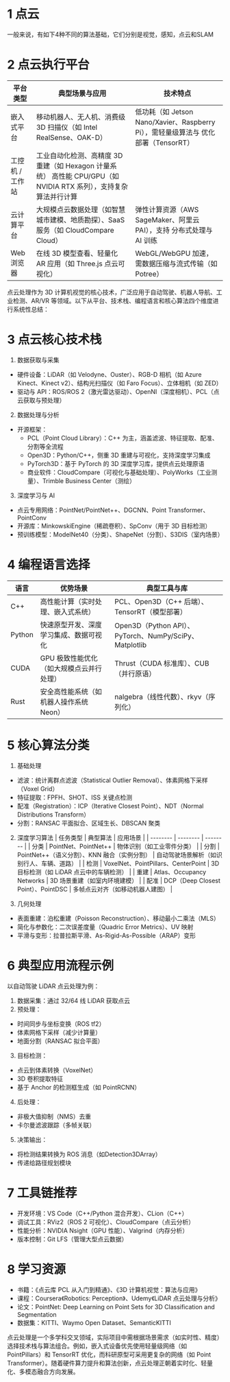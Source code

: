 # 1 点云 

一般来说，有如下4种不同的算法基础，它们分别是视觉，感知，点云和SLAM

# 2 点云执行平台

| 平台类型	| 典型场景与应用	| 技术特点 | 
| ------	| ------	| ------ | 
| 嵌入式平台	| 移动机器人、无人机、消费级 3D 扫描仪（如 Intel RealSense、OAK-D）	| 低功耗（如 Jetson Nano/Xavier、Raspberry Pi），需轻量级算法与 优化部署（TensorRT）| 
| 工控机 / 工作站	| 工业自动化检测、高精度 3D 重建（如 Hexagon 计量系统）	高性能 CPU/GPU（如 NVIDIA RTX 系列），支持复杂算法并行计算 
| 云计算平台	| 大规模点云数据处理（如智慧城市建模、地质勘探）、SaaS 服务（如 CloudCompare Cloud）	| 弹性计算资源（AWS SageMaker、阿里云 PAI），支持 分布式处理与 AI 训练| 
| Web 浏览器	| 在线 3D 模型查看、轻量化 AR 应用（如 Three.js 点云可视化）	| WebGL/WebGPU 加速，需数据压缩与流式传输（如 Potree） | 

点云处理作为 3D 计算机视觉的核心技术，广泛应用于自动驾驶、机器人导航、工业检测、AR/VR 等领域。以下从平台、技术栈、编程语言和核心算法四个维度进行系统性总结：


# 3 点云核心技术栈

1. 数据获取与采集
- 硬件设备：LiDAR（如 Velodyne、Ouster）、RGB-D 相机（如 Azure Kinect、Kinect v2）、结构光扫描仪（如 Faro Focus）、立体相机（如 ZED）
- 驱动与 API：ROS/ROS 2（激光雷达驱动）、OpenNI（深度相机）、PCL（点云获取与预处理）
2. 数据处理与分析
- 开源框架：
  - PCL（Point Cloud Library）：C++ 为主，涵盖滤波、特征提取、配准、分割等全流程
  - Open3D：Python/C++，侧重 3D 重建与可视化，支持深度学习集成
  - PyTorch3D：基于 PyTorch 的 3D 深度学习库，提供点云处理原语
  - 商业软件：CloudCompare（可视化与基础处理）、PolyWorks（工业测量）、Trimble Business Center（测绘）
3. 深度学习与 AI
- 点云专用网络：PointNet/PointNet++、DGCNN、Point Transformer、PointConv
- 开源库：MinkowskiEngine（稀疏卷积）、SpConv（用于 3D 目标检测）
- 预训练模型：ModelNet40（分类）、ShapeNet（分割）、S3DIS（室内场景）


# 4 编程语言选择

| 语言	| 优势场景	| 典型工具与库|
| ---------	| ---------	|---------|
| C++	| 高性能计算（实时处理、嵌入式系统）	| PCL、Open3D（C++ 后端）、TensorRT（模型部署）|
| Python	| 快速原型开发、深度学习集成、数据可视化	| Open3D（Python API）、PyTorch、NumPy/SciPy、Matplotlib|
| CUDA	| GPU 极致性能优化（如大规模点云并行处理）	| Thrust（CUDA 标准库）、CUB（并行原语）|
| Rust	| 安全高性能系统（如机器人操作系统 Neon）	| nalgebra（线性代数）、rkyv（序列化）|


# 5 核心算法分类
1. 基础处理

- 滤波：统计离群点滤波（Statistical Outlier Removal）、体素网格下采样（Voxel Grid）
- 特征提取：FPFH、SHOT、ISS 关键点检测
- 配准（Registration）：ICP（Iterative Closest Point）、NDT（Normal Distributions Transform）
- 分割：RANSAC 平面拟合、区域生长、DBSCAN 聚类

2. 深度学习算法
| 任务类型	| 典型算法	| 应用场景 |
| --------	| --------	| -------- |
| 分类	| PointNet、PointNet++	| 物体识别（如工业零件分类） |
| 分割	| PointNet++（语义分割）、KNN 融合（实例分割）	| 自动驾驶场景解析（如识别行人、车辆、道路） |
| 检测	| VoxelNet、PointPillars、CenterPoint	| 3D 目标检测（如 LiDAR 点云中的车辆检测） |
| 重建	| Atlas、Occupancy Networks	| 3D 场景重建（如室内环境建模） |
| 配准	| DCP（Deep Closest Point）、PointDSC	| 多帧点云对齐（如移动机器人建图） |

3. 几何处理
- 表面重建：泊松重建（Poisson Reconstruction）、移动最小二乘法（MLS）
- 简化与参数化：二次误差度量（Quadric Error Metrics）、UV 映射
- 平滑与变形：拉普拉斯平滑、As-Rigid-As-Possible（ARAP）变形

# 6 典型应用流程示例
以自动驾驶 LiDAR 点云处理为例：

1. 数据采集：通过 32/64 线 LiDAR 获取点云
2. 预处理：
- 时间同步与坐标变换（ROS tf2）
- 体素网格下采样（减少计算量）
- 地面分割（RANSAC 拟合平面）
3. 目标检测：
- 点云到体素转换（VoxelNet）
- 3D 卷积提取特征
- 基于 Anchor 的检测框生成（如 PointRCNN）
4. 后处理：
- 非极大值抑制（NMS）去重
- 卡尔曼滤波跟踪（多帧关联）
5. 决策输出：
- 将检测结果转换为 ROS 消息（如Detection3DArray）
- 传递给路径规划模块

# 7 工具链推荐
- 开发环境：VS Code（C++/Python 混合开发）、CLion（C++）
- 调试工具：RViz2（ROS 2 可视化）、CloudCompare（点云分析）
- 性能分析：NVIDIA Nsight（GPU 性能）、Valgrind（内存分析）
- 版本控制：Git LFS（管理大型点云数据）

# 8 学习资源
- 书籍：《点云库 PCL 从入门到精通》、《3D 计算机视觉：算法与应用》
- 课程：Coursera《Robotics: Perception》、Udemy《LiDAR 点云处理与分析》
- 论文：PointNet: Deep Learning on Point Sets for 3D Classification and Segmentation
- 数据集：KITTI、Waymo Open Dataset、SemanticKITTI


点云处理是一个多学科交叉领域，实际项目中需根据场景需求（如实时性、精度）选择技术栈与算法组合。例如，嵌入式设备优先使用轻量级网络（如 PointPillars）和 TensorRT 优化，而科研原型可采用更复杂的网络（如 Point Transformer）。随着硬件算力提升和算法创新，点云处理正朝着实时化、轻量化、多模态融合方向发展。